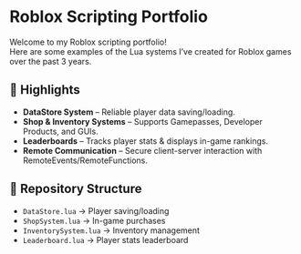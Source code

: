 # Roblox Scripting Portfolio

Welcome to my Roblox scripting portfolio!  
Here are some examples of the Lua systems I’ve created for Roblox games over the past 3 years.  

## 🚀 Highlights
- **DataStore System** – Reliable player data saving/loading.  
- **Shop & Inventory Systems** – Supports Gamepasses, Developer Products, and GUIs.  
- **Leaderboards** – Tracks player stats & displays in-game rankings.  
- **Remote Communication** – Secure client-server interaction with RemoteEvents/RemoteFunctions.  

## 📂 Repository Structure
- `DataStore.lua` → Player saving/loading  
- `ShopSystem.lua` → In-game purchases  
- `InventorySystem.lua` → Inventory management  
- `Leaderboard.lua` → Player stats leaderboard  
